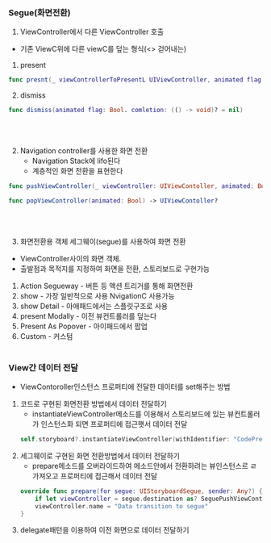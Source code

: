 ### Segue(화면전환)
1.  ViewController에서 다른 ViewController 호출
 - 기존 ViewC위에 다른 viewC를 덮는 형식(<> 걷어내는)
 1) present 
	
```swift
func presnt(_ viewControllerToPresentL UIViewController, animated flag: Bool. comletion: (() -> void)? = nil)
```
 2) dismiss

```swift
func dismiss(animated flag: Bool. comletion: (() -> void)? = nil)
```

<br><br>

2. Navigation controller를 사용한 화면 전환
	- Navigation Stack에 lifo된다
	- 계층적인 화면 전환을 표현한다
```swift
func pushViewController(_ viewController: UIViewContoller, animated: Bool)
```

```swift
func popViewController(animated: Bool) -> UIViewContoller?
```
<br><br>

3. 화면전환용 객체 세그웨이(segue)를 사용하여 화면 전환
- ViewController사이의 화면 객체.
- 출발점과 목적지를 지정하여 화면을 전환, 스토리보드로 구현가능
 1) Action Segueway - 버튼 등 액션 트리거를 통해 화면전환
   1) show - 가장 일반적으로 사용 NvigationC 사용가능
   2) show Detail - 아애패드에서는 스플릿구조로 사용
   3) present Modally - 이전 뷰컨트롤러를 덮는다
   4) Present As Popover - 아이패드에서 팝업
   5) Custom - 커스텀
<br><br>

### View간 데이터 전달
- ViewContoroller인스턴스 프로퍼티에 전달한 데이터를 set해주는 방법
1. 코드로 구현된 화면전환 방법에서 데이터 전달하기
	- instantiateViewController메소드를 이용해서 스토리보드에 있는 뷰컨트롤러가 인스턴스화 되면 프로퍼티에 접근햇서 데이터 전달
	```swift
	self.storyboard?.instantiateViewController(withIdentifier: "CodePresnentViewController") as? codePresentViewController else { return }
	``` 
2. 세그웨이로 구현된 화면 전환방법에서 데이터 전달하기
	- prepare메소드를 오버라이드하여 메소드안에서 전환하려는 뷰인스턴스르 ㄹ가져오고 프로퍼티에 접근해서 데이터 전달
	```swift
	override func prepare(for segue: UIStoryboardSegue, sender: Any?) {
		if let viewController = segue.destination as? SeguePushViewController {
		viewController.name = "Data transition to segue"
	}
	```
3. delegate패턴을 이용하여 이전 화면으로 데이터 전달하기
